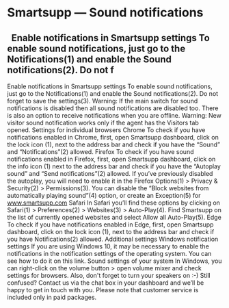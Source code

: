 # Smartsupp — Sound notifications
##   Enable notifications in Smartsupp settings To enable sound notifications, just go to the Notifications(1) and enable the Sound notifications(2). Do not f
Enable notifications in Smartsupp settings
To enable sound notifications, just go to the Notifications(1) and enable the Sound notifications(2). Do not forget to save the settings(3).
Warning: If the main switch for sound notifications is disabled then all sound notifications are disabled too.
There is also an option to receive notifications when you are offline.
Warning: New visitor sound notification works only if the agent has the Visitors tab opened.
Settings for individual browsers
Chrome
To check if you have notifications enabled in Chrome, first, open Smartsupp dashboard, click on the lock icon (1), next to the address bar and check if you have the “Sound” and “Notifications”(2) allowed.
Firefox
To check if you have sound notifications enabled in Firefox, first, open Smartsupp dashboard, click on the info icon (1) next to the address bar and check if you have the “Autoplay sound” and “Send notifications”(2) allowed.
If you’ve previously disabled the autoplay, you will need to enable it in the Firefox Options(1) > Privacy & Security(2) > Permissions(3). You can disable the “Block websites from automatically playing sound”(4) option, or create an Exception(5) for www.smartsupp.com
Safari
In Safari you’ll find these options by clicking on Safari(1) > Preferences(2) > Websites(3) > Auto-Play(4). Find Smartsupp on the list of currently opened websites and select Allow all Auto-Play(5).
Edge
To check if you have notifications enabled in Edge, first, open Smartsupp dashboard, click on the lock icon (1), next to the address bar and check if you have Notifications(2) allowed.
Additional settings
Windows notification settings
If you are using Windows 10, it may be necessary to enable the notifications in the notification settings of the operating system. You can see how to do it on this link.
Sound settings of your system
In Windows, you can right-click on the volume button > open volume mixer and check settings for browsers. Also, don't forget to turn your speakers on :-)
Still confused? Contact us via the chat box in your dashboard and we’ll be happy to get in touch with you. Please note that customer service is included only in paid packages.

